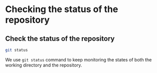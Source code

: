 # Checking the status of the repository

## Check the status of the repository
```bash
git status
```

We use `git status` command to keep monitoring the states of both the working directory and the repository.
